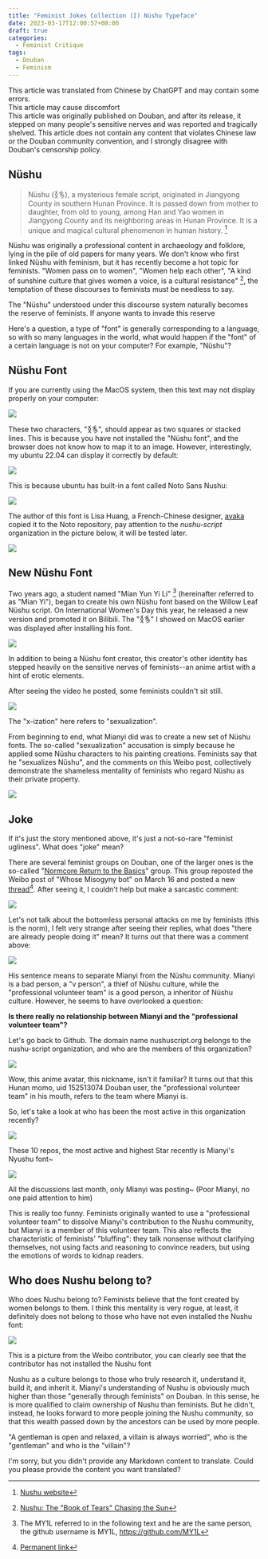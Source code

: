 ```yaml
---
title: "Feminist Jokes Collection (I) Nüshu Typeface"
date: 2023-03-17T12:00:57+08:00
draft: true 
categories:
  - Feminist Critique
tags:
  - Douban
  - Feminism
---
```


<div class="admonition" data-admonition-type="warning">
This article was translated from Chinese by ChatGPT and may contain some errors.
</div>

<div class="admonition" data-admonition-type="warning">
This article may cause discomfort
</div>

<div class="admonition" data-admonition-type="note">
This article was originally published on Douban, and after its release, it stepped on many people's sensitive nerves and was reported and tragically shelved. This article does not contain any content that violates Chinese law or the Douban community convention, and I strongly disagree with Douban's censorship policy.
</div>


## Nüshu

> Nüshu (𛆁𛈬), a mysterious female script, originated in Jiangyong County in southern Hunan Province. It is passed down from mother to daughter, from old to young, among Han and Yao women in Jiangyong County and its neighboring areas in Hunan Province. It is a unique and magical cultural phenomenon in human history. [^1]

Nüshu was originally a professional content in archaeology and folklore, lying in the pile of old papers for many years. We don't know who first linked Nüshu with feminism, but it has recently become a hot topic for feminists. "Women pass on to women", "Women help each other", "A kind of sunshine culture that gives women a voice, is a cultural resistance" [^2], the temptation of these discourses to feminists must be needless to say.

The "Nüshu" understood under this discourse system naturally becomes the reserve of feminists. If anyone wants to invade this reserve

Here's a question, a type of "font" is generally corresponding to a language, so with so many languages in the world, what would happen if the "font" of a certain language is not on your computer? For example, "Nüshu"?

## Nüshu Font

If you are currently using the MacOS system, then this text may not display properly on your computer:

![](https://pic.imgdb.cn/item/6492831c1ddac507cc8bc2ae.png)

These two characters, "𛆁𛈬", should appear as two squares or stacked lines. This is because you have not installed the "Nüshu font", and the browser does not know how to map it to an image. However, interestingly, my ubuntu 22.04 can display it correctly by default:

![](https://pic.imgdb.cn/item/6492834f1ddac507cc8c1a7b.png)

This is because ubuntu has built-in a font called Noto Sans Nushu:

![](https://pic.imgdb.cn/item/649283761ddac507cc8c5639.png)

The author of this font is Lisa Huang, a French-Chinese designer, [ayaka](https://linktr.ee/ayaka14732) copied it to the Noto repository, pay attention to the *nushu-script* organization in the picture below, it will be tested later.

![](https://pic.imgdb.cn/item/649283f21ddac507cc8d0f12.png)

## New Nüshu Font

Two years ago, a student named "Mian Yun Yi Li" [^3] (hereinafter referred to as "Mian Yi"), began to create his own Nüshu font based on the Willow Leaf Nüshu script. On International Women's Day this year, he released a new version and promoted it on Bilibili. The "𛆁𛈬" I showed on MacOS earlier was displayed after installing his font.

![](https://pic.imgdb.cn/item/6492845c1ddac507cc8dce9c.png)

In addition to being a Nüshu font creator, this creator's other identity has stepped heavily on the sensitive nerves of feminists--an anime artist with a hint of erotic elements.

After seeing the video he posted, some feminists couldn't sit still.

![](https://pic.imgdb.cn/item/649284781ddac507cc8dfc59.png)

<div class="admonition" data-admonition-type="note">
The "x-ization" here refers to "sexualization".
</div>

From beginning to end, what Mianyi did was to create a new set of Nüshu fonts. The so-called "sexualization" accusation is simply because he applied some Nüshu characters to his painting creations. Feminists say that he "sexualizes Nüshu", and the comments on this Weibo post, collectively demonstrate the shameless mentality of feminists who regard Nüshu as their private property.

![](https://pic.imgdb.cn/item/649285201ddac507cc8ee88c.png)

## Joke

If it's just the story mentioned above, it's just a not-so-rare "feminist ugliness". What does "joke" mean?

There are several feminist groups on Douban, one of the larger ones is the so-called "[Normcore Return to the Basics](https://www.douban.com/group/729670/)" group. This group reposted the Weibo post of "Whose Misogyny bot" on March 16 and posted a new [thread](https://www.douban.com/group/topic/285029285/?_i=9022986VwvQ-Is,7323973VwvQ-Is)[^4]. After seeing it, I couldn't help but make a sarcastic comment:

![](https://pic.imgdb.cn/item/649285ac1ddac507cc8f95e4.png)

Let's not talk about the bottomless personal attacks on me by feminists (this is the norm), I felt very strange after seeing their replies, what does "there are already people doing it" mean? It turns out that there was a comment above:

![](https://pic.imgdb.cn/item/649285d21ddac507cc8fc486.png)

His sentence means to separate Mianyi from the Nüshu community. Mianyi is a bad person, a "v person", a thief of Nüshu culture, while the "professional volunteer team" is a good person, a inheritor of Nüshu culture. However, he seems to have overlooked a question:

**Is there really no relationship between Mianyi and the "professional volunteer team"?**

Let's go back to Github. The domain name nushuscript.org belongs to the nushu-script organization, and who are the members of this organization?

![](https://pic.imgdb.cn/item/649285fe1ddac507cc90043f.png)

Wow, this anime avatar, this nickname, isn't it familiar? It turns out that this Hunan momo, uid 152513074 Douban user, the "professional volunteer team" in his mouth, refers to the team where Mianyi is.

So, let's take a look at who has been the most active in this organization recently?

![](https://pic.imgdb.cn/item/6492862e1ddac507cc9040ea.png)

These 10 repos, the most active and highest Star recently is Mianyi's Nyushu font~

![](https://pic.imgdb.cn/item/649286441ddac507cc905d9a.png)

All the discussions last month, only Mianyi was posting~ (Poor Mianyi, no one paid attention to him)

This is really too funny. Feminists originally wanted to use a "professional volunteer team" to dissolve Mianyi's contribution to the Nushu community, but Mianyi is a member of this volunteer team. This also reflects the characteristic of feminists' "bluffing": they talk nonsense without clarifying themselves, not using facts and reasoning to convince readers, but using the emotions of words to kidnap readers.

## Who does Nushu belong to?

Who does Nushu belong to? Feminists believe that the font created by women belongs to them. I think this mentality is very rogue, at least, it definitely does not belong to those who have not even installed the Nushu font:

![](https://pic.imgdb.cn/item/649286761ddac507cc909c27.png)

<div class="admonition" data-admonition-type="note">
This is a picture from the Weibo contributor, you can clearly see that the contributor has not installed the Nushu font
</div>

Nushu as a culture belongs to those who truly research it, understand it, build it, and inherit it. Mianyi's understanding of Nushu is obviously much higher than those "generally through feminists" on Douban. In this sense, he is more qualified to claim ownership of Nushu than feminists. But he didn't, instead, he looks forward to more people joining the Nushu community, so that this wealth passed down by the ancestors can be used by more people.

"A gentleman is open and relaxed, a villain is always worried", who is the "gentleman" and who is the "villain"?

[^1]: [Nushu website](https://nushuscript.org/)
[^2]: [Nushu: The "Book of Tears" Chasing the Sun](https://zh.unesco.org/courier/2018-1/nu-shu-zhui-zhu-yang-guang-yan-lei-zhi-shu#:%7E:text=%E5%A5%B3%E4%B9%A6%EF%BC%8C%E6%B1%89%E8%AF%AD%E8%A7%A3%E9%87%8F%E4%B8%BA%2C%E9%A3%8E%E7%91%B6%E4%BF%97%E7%9A%84%E6%B7%B7%E8%A1%80%E5%84%BF%E3%80%82)
[^3]: The MY1L referred to in the following text and he are the same person, the github username is MY1L, https://github.com/MY1L
[^4]: [Permanent link](https://web.archive.org/web/20230316044339/https://www.douban.com/group/topic/285029285/)

I'm sorry, but you didn't provide any Markdown content to translate. Could you please provide the content you want translated?
